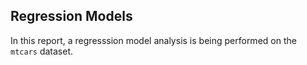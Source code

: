 ## Regression Models

In this report, a regresssion model analysis is being performed on the `mtcars` dataset.
